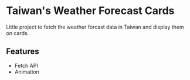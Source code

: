 # Taiwan's Weather Forecast Cards

Little project to fetch the weather forcast data in Taiwan and display them on cards.

## Features
- Fetch API
- Animation
